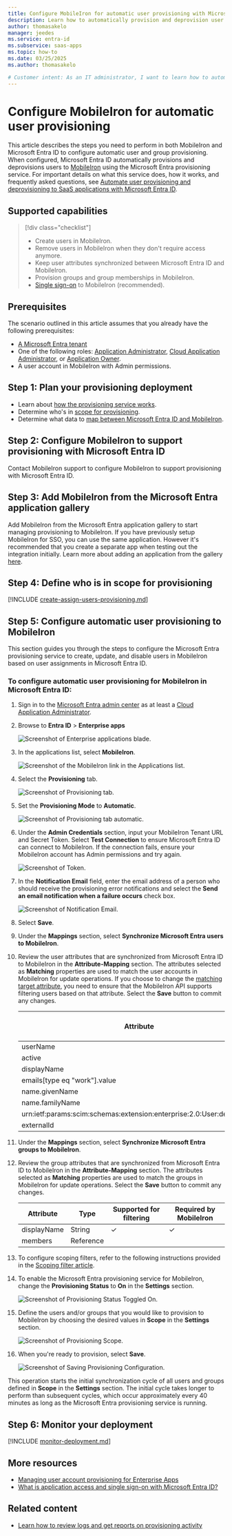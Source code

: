 ```yaml
---
title: Configure MobileIron for automatic user provisioning with Microsoft Entra ID
description: Learn how to automatically provision and deprovision user accounts from Microsoft Entra ID to MobileIron.
author: thomasakelo
manager: jeedes
ms.service: entra-id
ms.subservice: saas-apps
ms.topic: how-to
ms.date: 03/25/2025
ms.author: thomasakelo

# Customer intent: As an IT administrator, I want to learn how to automatically provision and deprovision user accounts from Microsoft Entra ID to MobileIron so that I can streamline the user management process and ensure that users have the appropriate access to MobileIron.
---
```


# Configure MobileIron for automatic user provisioning

This article describes the steps you need to perform in both MobileIron and Microsoft Entra ID to configure automatic user and group provisioning. When configured, Microsoft Entra ID automatically provisions and deprovisions users to [MobileIron](https://www.mobileiron.com/) using the Microsoft Entra provisioning service. For important details on what this service does, how it works, and frequently asked questions, see [Automate user provisioning and deprovisioning to SaaS applications with Microsoft Entra ID](~/identity/app-provisioning/user-provisioning.md). 


## Supported capabilities
> [!div class="checklist"]
> * Create users in MobileIron.
> * Remove users in MobileIron when they don't require access anymore.
> * Keep user attributes synchronized between Microsoft Entra ID and MobileIron.
> * Provision groups and group memberships in MobileIron.
> * [Single sign-on](mobileiron-tutorial.md) to MobileIron (recommended).

## Prerequisites

The scenario outlined in this article assumes that you already have the following prerequisites:

* [A Microsoft Entra tenant](~/identity-platform/quickstart-create-new-tenant.md) 
* One of the following roles: [Application Administrator](/entra/identity/role-based-access-control/permissions-reference#application-administrator), [Cloud Application Administrator](/entra/identity/role-based-access-control/permissions-reference#cloud-application-administrator), or [Application Owner](/entra/fundamentals/users-default-permissions#owned-enterprise-applications).
* A user account in MobileIron with Admin permissions.

## Step 1: Plan your provisioning deployment

* Learn about [how the provisioning service works](~/identity/app-provisioning/user-provisioning.md).
* Determine who's in [scope for provisioning](~/identity/app-provisioning/define-conditional-rules-for-provisioning-user-accounts.md).
* Determine what data to [map between Microsoft Entra ID and MobileIron](~/identity/app-provisioning/customize-application-attributes.md).

## Step 2: Configure MobileIron to support provisioning with Microsoft Entra ID

Contact MobileIron support to configure MobileIron to support provisioning with Microsoft Entra ID.

## Step 3: Add MobileIron from the Microsoft Entra application gallery

Add MobileIron from the Microsoft Entra application gallery to start managing provisioning to MobileIron. If you have previously setup MobileIron for SSO, you can use the same application. However it's recommended that you create a separate app when testing out the integration initially. Learn more about adding an application from the gallery [here](~/identity/enterprise-apps/add-application-portal.md). 

## Step 4: Define who is in scope for provisioning 

[!INCLUDE [create-assign-users-provisioning.md](~/identity/saas-apps/includes/create-assign-users-provisioning.md)]

## Step 5: Configure automatic user provisioning to MobileIron 

This section guides you through the steps to configure the Microsoft Entra provisioning service to create, update, and disable users in MobileIron based on user assignments in Microsoft Entra ID.

<a name='to-configure-automatic-user-provisioning-for-MobileIron-in-azure-ad'></a>

### To configure automatic user provisioning for MobileIron in Microsoft Entra ID:

1. Sign in to the [Microsoft Entra admin center](https://entra.microsoft.com) as at least a [Cloud Application Administrator](~/identity/role-based-access-control/permissions-reference.md#cloud-application-administrator).
1. Browse to **Entra ID** > **Enterprise apps**

	![Screenshot of Enterprise applications blade.](common/enterprise-applications.png)

1. In the applications list, select **MobileIron**.

	![Screenshot of the MobileIron link in the Applications list.](common/all-applications.png)

1. Select the **Provisioning** tab.

	![Screenshot of Provisioning tab.](common/provisioning.png)

1. Set the **Provisioning Mode** to **Automatic**.

	![Screenshot of Provisioning tab automatic.](common/provisioning-automatic.png)

1. Under the **Admin Credentials** section, input your MobileIron Tenant URL and Secret Token. Select **Test Connection** to ensure Microsoft Entra ID can connect to MobileIron. If the connection fails, ensure your MobileIron account has Admin permissions and try again.

 	![Screenshot of Token.](common/provisioning-testconnection-tenanturltoken.png)

1. In the **Notification Email** field, enter the email address of a person who should receive the provisioning error notifications and select the **Send an email notification when a failure occurs** check box.

	![Screenshot of Notification Email.](common/provisioning-notification-email.png)

1. Select **Save**.

1. Under the **Mappings** section, select **Synchronize Microsoft Entra users to MobileIron**.

1. Review the user attributes that are synchronized from Microsoft Entra ID to MobileIron in the **Attribute-Mapping** section. The attributes selected as **Matching** properties are used to match the user accounts in MobileIron for update operations. If you choose to change the [matching target attribute](~/identity/app-provisioning/customize-application-attributes.md), you need to ensure that the MobileIron API supports filtering users based on that attribute. Select the **Save** button to commit any changes.

   |Attribute|Type|Supported for filtering|Required by MobileIron|
   |---|---|---|---|
   |userName|String|&check;|&check; 
   |active|Boolean||&check; 
   |displayName|String||
   |emails[type eq "work"].value|String||&check;
   |name.givenName|String||
   |name.familyName|String||
   |urn:ietf:params:scim:schemas:extension:enterprise:2.0:User:department|String||
   |externalId|String||


1. Under the **Mappings** section, select **Synchronize Microsoft Entra groups to MobileIron**.

1. Review the group attributes that are synchronized from Microsoft Entra ID to MobileIron in the **Attribute-Mapping** section. The attributes selected as **Matching** properties are used to match the groups in MobileIron for update operations. Select the **Save** button to commit any changes.

   |Attribute|Type|Supported for filtering|Required by MobileIron
   |---|---|---|---|
   |displayName|String|&check;|&check;
   |members|Reference||

1. To configure scoping filters, refer to the following instructions provided in the [Scoping filter  article](~/identity/app-provisioning/define-conditional-rules-for-provisioning-user-accounts.md).

1. To enable the Microsoft Entra provisioning service for MobileIron, change the **Provisioning Status** to **On** in the **Settings** section.

	![Screenshot of Provisioning Status Toggled On.](common/provisioning-toggle-on.png)

1. Define the users and/or groups that you would like to provision to MobileIron by choosing the desired values in **Scope** in the **Settings** section.

	![Screenshot of Provisioning Scope.](common/provisioning-scope.png)

1. When you're ready to provision, select **Save**.

	![Screenshot of Saving Provisioning Configuration.](common/provisioning-configuration-save.png)

This operation starts the initial synchronization cycle of all users and groups defined in **Scope** in the **Settings** section. The initial cycle takes longer to perform than subsequent cycles, which occur approximately every 40 minutes as long as the Microsoft Entra provisioning service is running. 

## Step 6: Monitor your deployment

[!INCLUDE [monitor-deployment.md](~/identity/saas-apps/includes/monitor-deployment.md)]

## More resources

* [Managing user account provisioning for Enterprise Apps](~/identity/app-provisioning/configure-automatic-user-provisioning-portal.md)
* [What is application access and single sign-on with Microsoft Entra ID?](~/identity/enterprise-apps/what-is-single-sign-on.md)

## Related content

* [Learn how to review logs and get reports on provisioning activity](~/identity/app-provisioning/check-status-user-account-provisioning.md)
